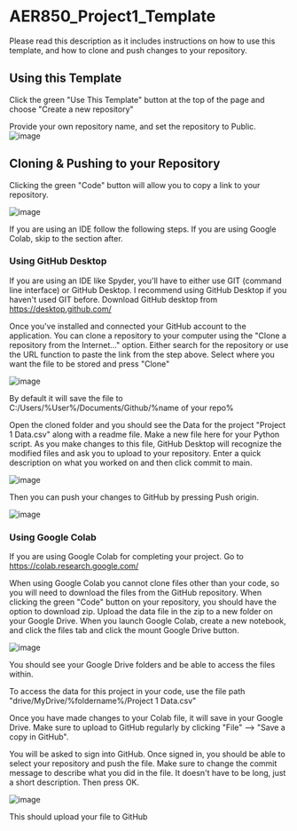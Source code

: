 # AER850_Project1_Template
Please read this description as it includes instructions on how to use this template, and how to clone and push changes to your repository.

## Using this Template

Click the green "Use This Template" button at the top of the page and choose "Create a new repository"

Provide your own repository name, and set the repository to Public.
![image](https://github.com/ShashankVSS/AER850_Project1_Template/assets/32677397/e9320339-63c7-413c-b50c-144db84a9711)


## Cloning & Pushing to your Repository
Clicking the green "Code" button will allow you to copy a link to your repository. 

![image](https://github.com/ShashankVSS/AER850_Project1_Template/assets/32677397/8e4384f0-8ad9-413e-82c0-6fc9f46a190a)

If you are using an IDE follow the following steps. If you are using Google Colab, skip to the section after.

### Using GitHub Desktop
If you are using an IDE like Spyder, you'll have to either use GIT (command line interface) or GitHub Desktop. I recommend using GitHub Desktop if you haven't used GIT before. Download GitHub desktop from https://desktop.github.com/ 

Once you've installed and connected your GitHub account to the application. You can clone a repository to your computer using the "Clone a repository from the Internet..." option. Either search for the repository or use the URL function to paste the link from the step above. Select where you want the file to be stored and press "Clone"

![image](https://github.com/ShashankVSS/AER850_Project1_Template/assets/32677397/c138013c-5157-41ba-97c2-db751b021bd1)

By default it will save the file to C:/Users/%User%/Documents/Github/%name of your repo%

Open the cloned folder and you should see the Data for the project "Project 1 Data.csv" along with a readme file. Make a new file here for your Python script. As you make changes to this file, GitHub Desktop will recognize the modified files and ask you to upload to your repository. Enter a quick description on what you worked on and then click commit to main.

![image](https://github.com/ShashankVSS/AER850_Project1_Template/assets/32677397/aee467ae-d78e-4cdd-804f-2098ea111c44)

Then you can push your changes to GitHub by pressing Push origin. 

![image](https://github.com/ShashankVSS/AER850_Project1_Template/assets/32677397/69ec4a4a-070b-4b15-9da7-637425a318fa)


### Using Google Colab
If you are using Google Colab for completing your project. Go to https://colab.research.google.com/ 


When using Google Colab you cannot clone files other than your code, so you will need to download the files from the GitHub repository. When clicking the green "Code" button on your repository, you should have the option to download zip. Upload the data file in the zip to a new folder on your Google Drive. When you launch Google Colab, create a new notebook, and click the files tab and click the mount Google Drive button. 

![image](https://github.com/ShashankVSS/AER850_Project1_Template/assets/32677397/65999918-df53-4003-b336-12f7adc5d63d)

You should see your Google Drive folders and be able to access the files within.

To access the data for this project in your code, use the file path "drive/MyDrive/%foldername%/Project 1 Data.csv"

Once you have made changes to your Colab file, it will save in your Google Drive. Make sure to upload to GitHub regularly by clicking "File" --> "Save a copy in GitHub". 

You will be asked to sign into GitHub. Once signed in, you should be able to select your repository and push the file. Make sure to change the commit message to describe what you did in the file. It doesn't have to be long, just a short description. Then press OK.

![image](https://github.com/ShashankVSS/AER850_Project1_Template/assets/32677397/0d94718a-7a98-4310-bf7f-85101b9c3501)

This should upload your file to GitHub




